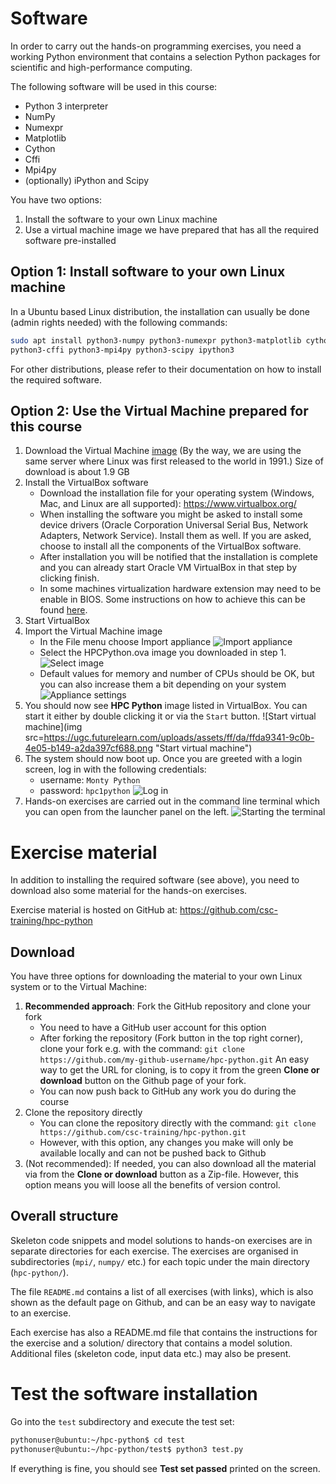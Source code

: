 <!-- Title: Setting up the programming environment -->

<!-- Short description:

In this article we guide you through the installation of the software used in
this course and download the exercise material.

-->

# Software

In order to carry out the hands-on programming exercises, you need a working
Python environment that contains a selection Python packages for scientific
and high-performance computing.

The following software will be used in this course:

- Python 3 interpreter
- NumPy
- Numexpr
- Matplotlib
- Cython
- Cffi
- Mpi4py
- (optionally) iPython and Scipy

You have two options:

1. Install the software to your own Linux machine
2. Use a virtual machine image we have prepared that has all the required
   software pre-installed


## Option 1: Install software to your own Linux machine

In a Ubuntu based Linux distribution, the installation can usually be done
(admin rights needed) with the following commands:

~~~bash
sudo apt install python3-numpy python3-numexpr python3-matplotlib cython3
python3-cffi python3-mpi4py python3-scipy ipython3
~~~

For other distributions, please refer to their documentation on how to install
the required software.


## Option 2: Use the Virtual Machine prepared for this course

1. Download the Virtual Machine
   [image](http://www.nic.funet.fi/pub/csc/courses/hpc-python/HPCPython.ova)
   (By the way, we are using the same server where Linux was first released to
   the world in 1991.)
   Size of download is about 1.9 GB
2. Install the VirtualBox software
     - Download the installation file for your operating system (Windows,
       Mac, and Linux are all supported): <https://www.virtualbox.org/>
     - When installing the software you might be asked to install some
       device drivers (Oracle Corporation Universal Serial Bus, Network
       Adapters, Network Service). Install them as well. If you are asked,
       choose to install all the components of the VirtualBox software.
     - After installation you will be notified that the installation is
       complete and you can already start Oracle VM VirtualBox in that step by
       clicking finish.
     - In some machines virtualization hardware extension may need to be 
       enable in BIOS. Some instructions on how to achieve this can be found
       [here](https://docs.fedoraproject.org/en-US/Fedora/13/html/Virtualization_Guide/sect-Virtualization-Troubleshooting-Enabling_Intel_VT_and_AMD_V_virtualization_hardware_extensions_in_BIOS.html).
3. Start VirtualBox
4. Import the Virtual Machine image
     - In the File menu choose Import appliance
![Import appliance](https://ugc.futurelearn.com/uploads/assets/04/95/0495c4ee-4e02-48c8-a2ef-0f254f9a036c.png "Import appliance")
     - Select the HPCPython.ova image you downloaded in step 1.
![Select image](https://ugc.futurelearn.com/uploads/assets/49/8f/498f5176-7962-49ef-b21b-7f6d62c7633a.png "Select image")
     - Default values for memory and number of CPUs should be OK,
       but you can also increase them a bit depending on your system
![Appliance settings](https://ugc.futurelearn.com/uploads/assets/31/f5/31f573bd-9824-4a3d-8255-f87b655a4775.png "Appliance settings")
5. You should now see **HPC Python** image listed in VirtualBox. You can start
   it either by double clicking it or via the `Start` button.
![Start virtual machine](img src=https://ugc.futurelearn.com/uploads/assets/ff/da/ffda9341-9c0b-4e05-b149-a2da397cf688.png "Start virtual machine")
6. The system should now boot up. Once you are greeted with a login screen,
   log in with the following credentials:
     - username: `Monty Python`
     - password: `hpc1python`
![Log in](https://ugc.futurelearn.com/uploads/assets/68/93/68930db0-c0e0-4ed5-bb9e-105557b7e96e.png "Log in")
7. Hands-on exercises are carried out in the command line terminal which you
   can open from the launcher panel on the left.
   ![Starting the
   terminal](https://ugc.futurelearn.com/uploads/assets/91/b1/91b1efa6-88c8-4702-8920-b03f259dc36c.png
   "Starting the terminal")


# Exercise material

In addition to installing the required software (see above), you need to
download also some material for the hands-on exercises.

Exercise material is hosted on GitHub at:
<https://github.com/csc-training/hpc-python>


## Download

You have three options for downloading the material to your own Linux system
or to the Virtual Machine:

1. **Recommended approach**: Fork the GitHub repository and clone your fork
     - You need to have a GitHub user account for this option
     - After forking the repository (Fork button in the top right corner),
       clone your fork e.g. with the command:
       `git clone https://github.com/my-github-username/hpc-python.git`
       An easy way to get the URL for cloning, is to copy it from the green
       **Clone or download** button on the Github page of your fork.
     - You can now push back to GitHub any work you do during the course
2. Clone the repository directly
     - You can clone the repository directly with the command:
       `git clone https://github.com/csc-training/hpc-python.git`
     - However, with this option, any changes you make will only be available
       locally and can not be pushed back to Github
3. (Not recommended): If needed, you can also download all the material via
   from the **Clone or download** button as a Zip-file. However, this option
   means you will loose all the benefits of version control.


## Overall structure

Skeleton code snippets and model solutions to hands-on exercises are in
separate directories for each exercise. The exercises are organised
in subdirectories (`mpi/`, `numpy/` etc.) for each topic under the main
directory (`hpc-python/`).

The file `README.md` contains a list of all exercises (with links), which is
also shown as the default page on Github, and can be an easy way to navigate
to an exercise.

Each exercise has also a README.md file that contains the instructions for the
exercise and a solution/ directory that contains a model solution. Additional
files (skeleton code, input data etc.) may also be present.


# Test the software installation

Go into the `test` subdirectory and execute the test set:

~~~bash
pythonuser@ubuntu:~/hpc-python$ cd test
pythonuser@ubuntu:~/hpc-python/test$ python3 test.py
~~~

If everything is fine, you should see **Test set passed** printed on the
screen.
